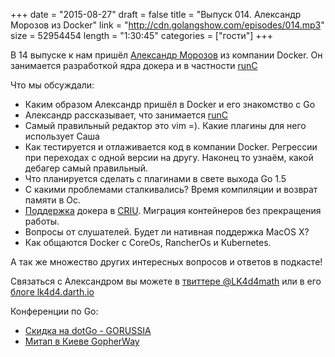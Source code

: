 +++
date = "2015-08-27"
draft = false
title = "Выпуск 014. Александр Морозов из Docker"
link = "http://cdn.golangshow.com/episodes/014.mp3"
size = 52954454
length = "1:30:45"
categories = ["гости"]
+++

В 14 выпуске к нам пришёл [Александр Морозов](https://twitter.com/LK4D4math) из компании Docker. Он занимается разработкой ядра докера и в частности [runC](https://github.com/opencontainers/runc)

Что мы обсуждали:

* Каким образом Александр пришёл в Docker и его знакомство с Go
* Александр рассказывает, что занимается [runC](https://github.com/opencontainers/runc)
* Самый правильный редактор это vim =). Какие плагины для него использует Саша
* Как тестируется и отлаживается код в компании Docker. Регрессии при переходах с одной версии на другу. Наконец то узнаём, какой дебагер самый правильный.
* Что планируется сделать с плагинами в свете выхода Go 1.5
* С какими проблемами сталкивались? Время компиляции и возврат памяти в Ос.
* [Поддержка](https://github.com/docker/docker/pull/13602) докера в [CRIU](http://criu.org/Main_Page). Миграция контейнеров без прекращения работы.
* Вопросы от слушателей. Будет ли нативная поддержка MacOS X?
* Как общаются Docker с CoreOs, RancherOs и Kubernetes.

А так же множество других интересных вопросов и ответов в подкасте!

Связаться с Александром вы можете в [твиттере @LK4d4math](https://twitter.com/LK4D4math) или в его [блоге lk4d4.darth.io](http://lk4d4.darth.io)


Конференции по Go:

* [Скидка на dotGo - GORUSSIA](https://dotgo2015.eventbrite.com/?discount=GORUSSIA)
* [Митап в Киеве GopherWay](http://gopherway.com)


